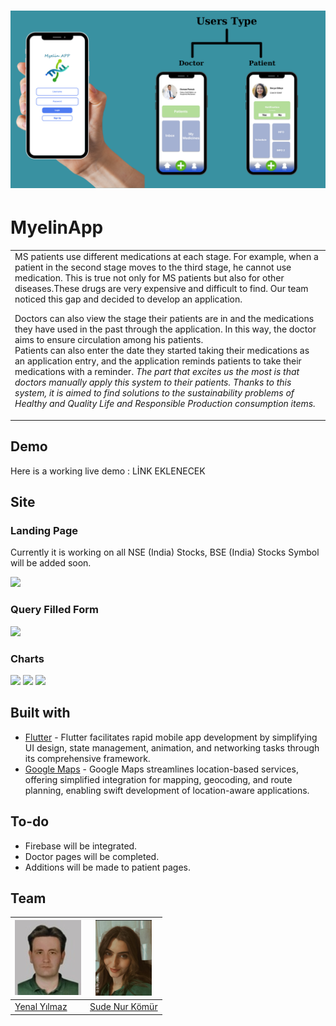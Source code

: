 # ![MyelinApp](https://github.com/sudenurkomur/Myelin-App/blob/main/Pages/Users%20(Facebook%20Kapak%20Fotog%CC%86raf%C4%B1).png)
# MyelinApp
<table> 
<tr>
<td>
 MS patients use different medications at each stage. For example, when a patient in the second stage moves to the third stage, he cannot use medication. This is true not only for MS patients but also for other diseases.These drugs are very expensive and difficult to find. Our team noticed this gap and decided to develop an application.

Doctors can also view the stage their patients are in and the medications they have used in the past through the application. In this way, the doctor aims to ensure circulation among his patients.                                                                                                       
Patients can also enter the date they started taking their medications as an application entry, and the application reminds patients to take their medications with a reminder.
*The part that excites us the most is that doctors manually apply this system to their patients. Thanks to this system, it is aimed to find solutions to the sustainability problems of Healthy and Quality Life and Responsible Production consumption items.*
</td>
</tr>
</table>


## Demo
Here is a working live demo :  LİNK EKLENECEK


## Site

### Landing Page
Currently it is working on all NSE (India) Stocks, BSE (India) Stocks Symbol will be added soon.

![](https://iharsh234.github.io/WebApp/images/demo/web_app_face.JPG)

### Query Filled Form
![](https://iharsh234.github.io/WebApp/images/demo/demo_query.JPG)

### Charts
![](https://iharsh234.github.io/WebApp/images/demo/demo_chart1.JPG)
![](https://iharsh234.github.io/WebApp/images/demo/demo_chart2.JPG)
![](https://iharsh234.github.io/WebApp/images/demo/demo_chart3.JPG)



## Built with 

- [Flutter](https://flutter.dev/) - Flutter facilitates rapid mobile app development by simplifying UI design, state management, animation, and networking tasks through its comprehensive framework.
- [Google Maps](https://www.google.com/maps) - Google Maps streamlines location-based services, offering simplified integration for mapping, geocoding, and route planning, enabling swift development of location-aware applications.


## To-do
- Firebase will be integrated.
- Doctor pages will be completed.
- Additions will be made to patient pages.

## Team

[![Yenal Yılmaz](https://github.com/sudenurkomur/Myelin-App/blob/main/Photo/3EAFA79E-1DC9-4F15-9457-0ABF2A2A80C0.jpeg)](https://github.com/yenalyilmaz)  | [![Sude Nur Kömür](https://github.com/sudenurkomur/Myelin-App/blob/main/Photo/zyro-image.png)](https://github.com/sudenurkomur)
---|---
[Yenal Yılmaz ](https://github.com/yenalyilmaz) |[Sude Nur Kömür](https://github.com/sudenurkomur)


